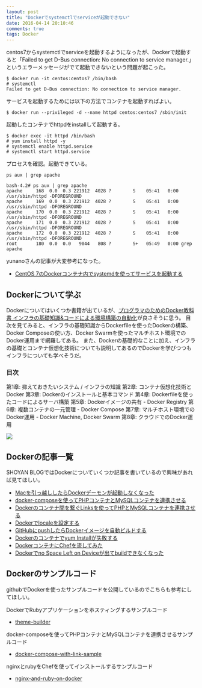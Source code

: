 ```yaml
---
layout: post
title: "Dockerでsystemctlでserviceが起動できない"
date: 2016-04-14 20:10:46
comments: true
tags: Docker
---
```

centos7からsystemctlでserviceを起動するようになったが、Dockerで起動すると「Failed to get D-Bus connection: No connection to service manager.」というエラーメッセージがでて起動できないという問題が起こった。


```
$ docker run -it centos:centos7 /bin/bash
# systemctl
Failed to get D-Bus connection: No connection to service manager.

```

サービスを起動するためには以下の方法でコンテナを起動すればよい。

```
$ docker run --privileged -d --name httpd centos:centos7 /sbin/init

```

起動したコンテナでhttpdをinstallして起動する。


```
$ docker exec -it httpd /bin/bash
# yum install httpd -y
# systemctl enable httpd.service
# systemctl start httpd.service

```

プロセスを確認。起動できている。


```
ps aux | grep apache

bash-4.2# ps aux | grep apache
apache     168  0.0  0.3 221912  4028 ?        S    05:41   0:00 /usr/sbin/httpd -DFOREGROUND
apache     169  0.0  0.3 221912  4028 ?        S    05:41   0:00 /usr/sbin/httpd -DFOREGROUND
apache     170  0.0  0.3 221912  4028 ?        S    05:41   0:00 /usr/sbin/httpd -DFOREGROUND
apache     171  0.0  0.3 221912  4028 ?        S    05:41   0:00 /usr/sbin/httpd -DFOREGROUND
apache     172  0.0  0.3 221912  4028 ?        S    05:41   0:00 /usr/sbin/httpd -DFOREGROUND
root       180  0.0  0.0   9044   808 ?        S+   05:49   0:00 grep apache

```

yunanoさんの記事が大変参考になった。  

* [CentOS 7のDockerコンテナ内でsystemdを使ってサービスを起動する](http://qiita.com/yunano/items/9637ee21a71eba197345)

## Dockerについて学ぶ

Dockerについてはいくつか書籍が出ているが、[プログラマのためのDocker教科書 インフラの基礎知識&コードによる環境構築の自動化](http://amzn.to/2qiMHAN)が良さそうに思う。
目次を見てみると、インフラの基礎知識からDockerfileを使ったDockerの構築、Docker Composeの使い方、Docker Swarmを使ったマルチホスト環境でのDocker運用まで網羅してある。
また、Dockerの基礎的なことに加え、インフラの基礎とコンテナ仮想化技術についても説明してあるのでDockerを学びつつもインフラについても学べそうだ。

### 目次

第1章: 抑えておきたいシステム / インフラの知識
第2章: コンテナ仮想化技術とDocker
第3章: Dockerのインストールと基本コマンド
第4章: Dockerfileを使ったコードによるサーバ構築
第5章: Dockerイメージの共有 - Docker Registry
第6章: 複数コンテナの一元管理 - Docker Compose
第7章: マルチホスト環境でのDocker運用 - Docker Machine, Docker Swarm
第8章: クラウドでのDocker運用

<a href="https://www.amazon.co.jp/%E3%83%97%E3%83%AD%E3%82%B0%E3%83%A9%E3%83%9E%E3%81%AE%E3%81%9F%E3%82%81%E3%81%AEDocker%E6%95%99%E7%A7%91%E6%9B%B8-%E3%82%A4%E3%83%B3%E3%83%95%E3%83%A9%E3%81%AE%E5%9F%BA%E7%A4%8E%E7%9F%A5%E8%AD%98-%E3%82%B3%E3%83%BC%E3%83%89%E3%81%AB%E3%82%88%E3%82%8B%E7%92%B0%E5%A2%83%E6%A7%8B%E7%AF%89%E3%81%AE%E8%87%AA%E5%8B%95%E5%8C%96-%E9%98%BF%E4%BD%90-%E5%BF%97%E4%BF%9D/dp/479814102X/ref=as_li_ss_il?ie=UTF8&qid=1495788976&sr=8-1&keywords=docker&linkCode=li3&tag=syoyama-22&linkId=057e48e0a549d45b25dd7dca15a6eef7" target="_blank"><img border="0" src="//ws-fe.amazon-adsystem.com/widgets/q?_encoding=UTF8&ASIN=479814102X&Format=_SL250_&ID=AsinImage&MarketPlace=JP&ServiceVersion=20070822&WS=1&tag=syoyama-22" ></a><img src="https://ir-jp.amazon-adsystem.com/e/ir?t=syoyama-22&l=li3&o=9&a=479814102X" width="1" height="1" border="0" alt="" style="border:none !important; margin:0px !important;" />

## Dockerの記事一覧

SHOYAN BLOGではDockerについていくつか記事を書いているので興味があれば見てほしい。

- [Macを引っ越ししたらDockerデーモンが起動しなくなった](/blog/2016/10/05/fix-unable-to-connect-to-docker-daemon/) 
- [docker-composeを使ってPHPコンテナとMySQLコンテナを連携させる](/blog/2016/09/27/links-container-with-docker-compose/) 
- [Dockerのコンテナ間を繋ぐLinksを使ってPHPとMySQLコンテナを連携させる](/blog/2016/09/16/links-container-for-docker/) 
- [Dockerでlocaleを設定する](/blog/2016/08/24/sets-locale-on-docker/) 
- [GitHubにpushしたらDockerイメージを自動ビルドする](/blog/2016/08/03/docker-auto-build-tutorial/) 
- [Dockerのコンテナでyum Installが失敗する](/blog/2016/05/30/yum-install-failed-by-insufficient-space-on-docker/) 
- [DockerコンテナにChefを流してみた](/blog/2016/04/21/nginx-and-ruby-on-docker/) 
- [Dockerでno Space Left on Deviceが出てbuildできなくなった](/blog/2016/04/13/no-space-left-on-device-on-docker/) 

## Dockerのサンプルコード

githubでDockerを使ったサンプルコードを公開しているのでこちらも参考にしてほしい。

DockerでRubyアプリケーションをホスティングするサンプルコード
* [theme-builder](https://github.com/shoyan/theme-builder)

docker-composeを使ってPHPコンテナとMySQLコンテナを連携させるサンプルコード
* [docker-compose-with-link-sample](https://github.com/shoyan/docker-compose-with-link-sample)

nginxとrubyをChefを使ってインストールするサンプルコード
* [nginx-and-ruby-on-docker](https://github.com/shoyan/nginx-and-ruby-on-docker)

